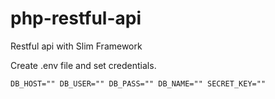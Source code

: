 # php-restful-api
Restful api with Slim Framework

Create .env file and set credentials. 

`
DB_HOST=""
DB_USER=""
DB_PASS=""
DB_NAME=""
SECRET_KEY=""
`
